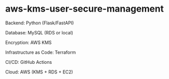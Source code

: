 # aws-kms-user-secure-management


Backend: Python (Flask/FastAPI)

Database: MySQL (RDS or local)

Encryption: AWS KMS

Infrastructure as Code: Terraform

CI/CD: GitHub Actions

Cloud: AWS (KMS + RDS + EC2)
